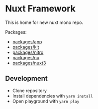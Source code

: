 # Nuxt Framework

This is home for new nuxt mono repo.

Packages:

- [packages/app](./packages/app)
- [packages/kit](./packages/kit)
- [packages/nitro](./packages/nitro)
- [packages/nu](./packages/nu)
- [packages/nuxt3](./packages/nuxt3)

## Development

- Clone repository
- Install dependencies with `yarn install`
- Open playground with `yarn play`
